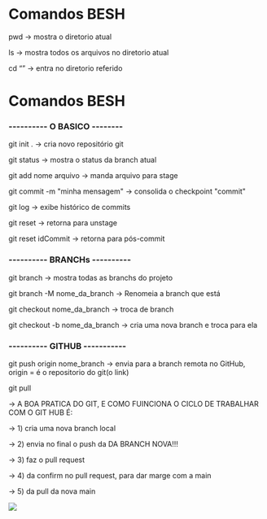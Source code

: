 # Comandos BESH

pwd    	-> mostra o diretorio atual

ls         -> mostra todos os arquivos no diretorio atual

cd “”   	-> entra no diretorio referido

# Comandos BESH

### ---------- O BASICO --------

git init .						    -> cria novo repositório git

git status                     		-> mostra o status da branch atual

git add nome arquivo            	-> manda arquivo para stage

git commit -m "minha mensagem"     	-> consolida o checkpoint "commit"

git log                           	-> exibe histórico de commits

git reset                        	-> retorna para unstage

git reset idCommit             		-> retorna para pós-commit


### ---------- BRANCHs ----------

git branch 					-> mostra todas as branchs do projeto

git branch -M nome_da_branch		-> Renomeia a branch que está

git checkout nome_da_branch			-> troca de branch

git checkout -b nome_da_branch		-> cria uma nova branch e troca para ela


### ---------- GITHUB -----------

git push origin nome_branch 		-> envia para a branch remota no GitHub, origin = é o repositorio do git(o link)

git pull
 
  
   

-> A BOA PRATICA DO GIT, E COMO FUINCIONA O CICLO DE TRABALHAR COM O GIT HUB É:

-> 1) cria uma nova branch local

-> 2) envia no final o push da DA BRANCH NOVA!!!

-> 3) faz o pull request 

-> 4) da confirm no pull request, para dar marge com a main

-> 5) da pull da nova main

![](https://i.imgur.com/hDmJgsC.png)